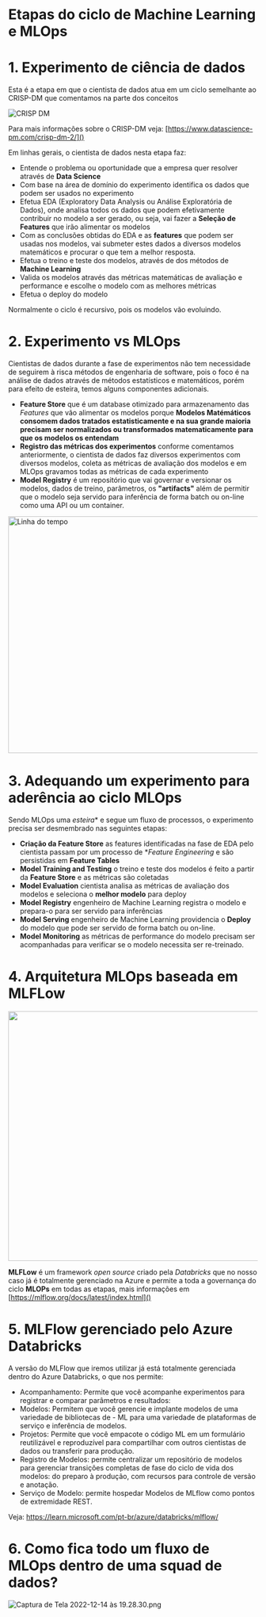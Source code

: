 # Etapas do ciclo de Machine Learning e **MLOps**

# 1.  Experimento de ciência de dados

Esta é a etapa em que o cientista de dados atua em um ciclo semelhante ao CRISP-DM que comentamos na parte dos conceitos

<IMG  src="https://www.datascience-pm.com/wp-content/uploads/2021/02/CRISP-DM.png"  alt="CRISP DM"/>


Para mais informações sobre o CRISP-DM veja: [https://www.datascience-pm.com/crisp-dm-2/]()


Em linhas gerais, o cientista de dados nesta etapa faz:
- Entende o problema ou oportunidade que a empresa quer resolver através de **Data Science**
- Com base na área de domínio do experimento identifica os dados que podem ser usados no experimento
- Efetua EDA (Exploratory Data Analysis ou Análise Exploratória de Dados), onde analisa todos os dados que podem efetivamente contribuir no modelo a ser gerado, ou seja, vai fazer a **Seleção de Features** que irão alimentar os modelos
- Com as conclusões obtidas do EDA e as **features** que podem ser usadas nos modelos, vai submeter estes dados a diversos modelos matemáticos e procurar o que tem a melhor resposta.
- Efetua o treino e teste dos modelos, através de dos métodos de **Machine Learning** 
- Valida os modelos através das métricas matemáticas de avaliação e performance e escolhe o modelo com as melhores métricas
- Efetua o deploy do modelo

Normalmente o ciclo é recursivo, pois os modelos vão evoluindo.

# 2. Experimento vs MLOps

Cientistas de dados durante a fase de experimentos não tem necessidade de seguirem à risca métodos de engenharia de software, pois o foco é na análise de dados através de métodos estatísticos e matemáticos, porém para efeito de esteira, temos alguns componentes adicionais.

- **Feature Store** que é um database otimizado para armazenamento das *Features* que vão alimentar os modelos porque **Modelos Matémáticos consomem dados tratados estatisticamente e na sua grande maioria precisam ser normalizados ou transformados matematicamente para que os modelos os entendam**
- **Registro das métricas dos experimentos** conforme comentamos anteriormente, o cientista de dados faz diversos experimentos com diversos modelos, coleta as métricas de avaliação dos modelos e em MLOps gravamos todas as métricas de cada experimento
- **Model Registry** é um repositório que vai governar e versionar os modelos, dados de treino, parâmetros, os **"artifacts"** além de permitir que o modelo seja servido para inferência de forma batch ou on-line como uma API ou um container. 

<B style="font-weight:normal"  id="docs-internal-guid-31451edb-7fff-52de-65fc-0baa459b81d6"><IMG  width="723px;"  height="478px;"  src="https://lh4.googleusercontent.com/Qjq0Tdt_3LWi1_ldq03DHP7FEfC5dLOUBCwjGPIo-liPULYxhE2WbNRPQld4GC67ILbunDlUUXz86mKwu-vZVFP8HrNhioHkQf-kAhLf1qbtbMhoaZ3bENZu5dn5SZxkGNHac1P_UVuYlc_EkthHL3L4OB9WTQZosqfu-TVWuDRbAHE70FN6yhBEdp-3-fcX=nw"  alt="Linha do tempo"/></B>

# 3. Adequando um experimento para aderência ao ciclo MLOps

Sendo MLOps uma *esteira** e segue um fluxo de processos, o experimento precisa ser desmembrado nas seguintes etapas:

- **Criação da Feature Store** as features identificadas na fase de EDA pelo cientista passam por um processo de **Feature Engineering* e são persistidas em **Feature Tables**
- **Model Training and Testing** o treino e teste dos modelos é feito a partir da **Feature Store** e as métricas são coletadas
- **Model Evaluation** cientista analisa as métricas de avaliação dos modelos e seleciona o **melhor modelo** para deploy
- **Model Registry** engenheiro de Machine Learning registra o modelo e prepara-o para ser servido para inferências
- **Model Serving** engenheiro de Machine Learning providencia o **Deploy** do modelo que pode ser servido de forma batch ou on-line.
- **Model Monitoring** as métricas de performance do modelo precisam ser acompanhadas para verificar se o modelo necessita ser re-treinado.


# 4. Arquitetura MLOps baseada em **MLFLow**

<B style="font-weight:normal"  id="docs-internal-guid-034922d5-7fff-c249-ec0c-dab0e2e87026"><IMG  width="960px;"  height="504px;"  src="https://lh6.googleusercontent.com/OZdoaxYvMQiu_cLNguQZxIL9hZnj5lOKvS2w2Vhp89wl2NCECxScqvm2VB6hNhTxcUOmRupJlkB8kxSCCfvJD-9HyZJyStTaTfCIWVAXp9qSacJB-7pwtKNkbW-wolKUIugE0JgaYVlPq0hIUA_t6UFZlgLywjJXnt2jny08DicyRbQyVcbRGa2ODHSM2k--=nw"/></B>

**MLFLow** é um framework *open source* criado pela *Databricks* que no nosso caso já é totalmente gerenciado na Azure e permite a toda a governança do ciclo **MLOPs** em todas as etapas, mais informações em [https://mlflow.org/docs/latest/index.html]()

# 5. MLFlow gerenciado pelo Azure Databricks

A versão do MLFlow que iremos utilizar já está totalmente gerenciada dentro do Azure Databricks, o que nos permite:

- Acompanhamento: Permite que você acompanhe experimentos para registrar e comparar parâmetros e resultados:
- Modelos: Permitem que você gerencie e implante modelos de uma variedade de bibliotecas de - ML para uma variedade de plataformas de serviço e inferência de modelos.
- Projetos: Permite que você empacote o código ML em um formulário reutilizável e reproduzível para compartilhar com outros cientistas de dados ou transferir para produção.
- Registro de Modelos: permite centralizar um repositório de modelos para gerenciar transições completas de fase do ciclo de vida dos modelos: do preparo à produção, com recursos para controle de versão e anotação.
- Serviço de Modelo: permite hospedar Modelos de MLflow como pontos de extremidade REST.

Veja: https://learn.microsoft.com/pt-br/azure/databricks/mlflow/

# 6. Como fica todo um fluxo de MLOps dentro de uma squad de dados?

![Captura de Tela 2022-12-14 às 19.28.30.png](/.attachments/Captura%20de%20Tela%202022-12-14%20às%2019.28.30-dae6ba6d-86b7-4634-8440-114bbcca9974.png)


